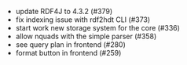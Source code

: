 - update RDF4J to 4.3.2 (#379)
- fix indexing issue with rdf2hdt CLI (#373)
- start work new storage system for the core (#336)
- allow nquads with the simple parser (#358)
- see query plan in frontend (#280)
- format button in frontend (#259)

